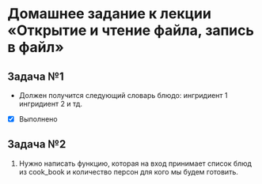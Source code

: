 # Домашнее задание к лекции «Открытие и чтение файла, запись в файл»

## Задача №1
* Должен получится следующий словарь 
блюдо: ингридиент 1
       ингридиент 2 и тд.
- [x] Выполнено

## Задача №2
1. Нужно написать функцию, которая на вход принимает список блюд из cook_book и количество персон для кого мы будем готовить.
  

